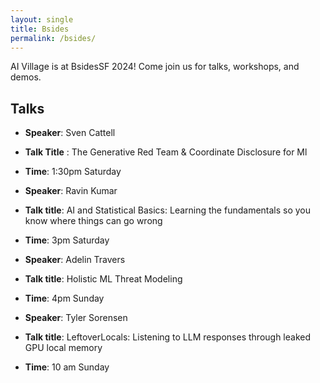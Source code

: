 ```yaml
---
layout: single 
title: Bsides 
permalink: /bsides/
---
```


AI Village is at BsidesSF 2024!
Come join us for talks, workshops, and demos.

## Talks
* **Speaker**: Sven Cattell
* **Talk Title** : The Generative Red Team & Coordinate Disclosure for Ml
* **Time**: 1:30pm Saturday

* **Speaker**: Ravin Kumar
* **Talk title**: AI and Statistical Basics: Learning the fundamentals so you know where things can go wrong
* **Time**: 3pm Saturday

* **Speaker**: Adelin Travers
* **Talk title**: Holistic ML Threat Modeling
* **Time**: 4pm Sunday

* **Speaker**: Tyler Sorensen
* **Talk title**: LeftoverLocals: Listening to LLM responses through leaked GPU local memory
* **Time**: 10 am Sunday
